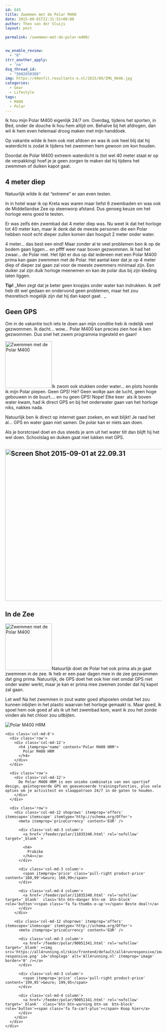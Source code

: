 ```yaml
---
id: 645
title: Zwemmen met de Polar M400
date: 2015-09-01T22:31:51+00:00
author: Theo van der Sluijs
layout: post

permalink: /zwemmen-met-de-polar-m400/


vw_enable_review:
  - "0"
itrr_another_apply:
  - 'no'
dsq_thread_id:
  - "5602650388"
img: https://40enfit.resultants-e.nl/2015/09/IMG_0646.jpg
categories:
  - Gear
  - Lifestyle
tags:
  - M400
  - Polar
---
```

Ik hou mijn Polar M400 eigenlijk 24/7 om. Overdag, tijdens het sporten, in Bed, onder de douche ik hou hem altijd om. Behalve bij het afdrogen, dan wil ik hem even helemaal droog maken met mijn handdoek.

Op vakantie wilde ik hem ook niet afdoen en was ik ook heel blij dat hij waterdicht is zodat ik tijdens het zwemmen hem gewoon om kon houden.<!--more-->

Doordat de Polar M400 extreem waterdicht is (tot wel 40 meter staat er op de verpakking) hoef je je geen zorgen te maken dat hij tijdens het zwemmen of duiken kapot gaat.

## 4 meter diep

Natuurlijk wilde ik dat &#8220;extreme&#8221; er aan even testen.

In in hotel waar ik op Kreta was waren maar liefst 6 zwembaden en was ook de Middellandse Zee op steenworp afstand. Dus genoeg keuze om het horloge eens goed te testen.

Er was zelfs één zwembad dat 4 meter diep was. Nu weet ik dat het horloge tot 40 meter kan, maar ik denk dat de meeste personen die een Polar hebben nooit echt dieper zullen komen dan hooguit 2 meter onder water.

4 meter&#8230; das best een eind! Maar zonder al te veel problemen ben ik op de bodem gaan liggen&#8230; en pffff weer naar boven gezwommen. Ik had het zwaar&#8230; de Polar niet. Het lijkt er dus op dat iedereen met een Polar M400 prima kan gaan zwemmen met de Polar. Het aantal keer dat je op 4 meter diep of dieper zal gaan zal voor de meeste zwemmers minimaal zijn. Een duiker zal zijn duik horloge meenemen en kan de polar dus bij zijn kleding laten liggen.

**Tip!** _Men zegt dat je beter geen knopjes onder water kan indrukken. Ik zelf heb dit wel gedaan en ondervond geen problemen, maar het zou theoretisch mogelijk zijn dat hij dan kapot gaat.  _

## Geen GPS

Om in de vakantie toch iets te doen aan mijn conditie heb ik redelijk veel gezwommen. Ik dacht&#8230; wow&#8230; Polar M400 kan precies zien hoe ik ben gezwommen. Dus snel het zwem programma ingesteld en gaan!

[<img class="alignleft size-thumbnail wp-image-647" src="https://40enfit.resultants-e.nl/2015/09/IMG_0625-150x150.jpg" alt="Zwemmen met de Polar M400" width="150" height="150" srcset="https://40enfit.resultants-e.nl/2015/09/IMG_0625-150x150.jpg 150w, https://40enfit.resultants-e.nl/2015/09/IMG_0625-80x80.jpg 80w, https://40enfit.resultants-e.nl/2015/09/IMG_0625-360x360.jpg 360w, https://40enfit.resultants-e.nl/2015/09/IMG_0625-750x750.jpg 750w" sizes="(max-width: 150px) 100vw, 150px" />](https://40enfit.resultants-e.nl/2015/09/IMG_0625.jpg)Ik zwom ook stukken onder water&#8230; en plots hoorde ik mijn Polar piepen. Geen GPS! Hé? Geen wolkje aan de lucht, geen hoge gebouwen in de buurt&#8230;. en nu geen GPS! Nope! Elke keer  als ik boven water kwam, had ik direct GPS en bij het onderwater gaan van het horloge niks, nakkes nada.

Natuurlijk ben ik direct op internet gaan zoeken, en wat blijkt! Je raad het al&#8230; GPS en water gaan niet samen. De polar kan er niets aan doen.

Als je borstcrawl doet en dus steeds je arm uit het water tilt dan blijft hij het wel doen. Schoolslag en duiken gaat niet lukken met GPS.

## [<img class="size-large wp-image-651 aligncenter" src="https://40enfit.resultants-e.nl/2015/09/Screen-Shot-2015-09-01-at-22.09.31-1024x488.jpg" alt="Screen Shot 2015-09-01 at 22.09.31" width="1024" height="488" srcset="https://40enfit.resultants-e.nl/2015/09/Screen-Shot-2015-09-01-at-22.09.31-1024x488.jpg 1024w, https://40enfit.resultants-e.nl/2015/09/Screen-Shot-2015-09-01-at-22.09.31-300x143.jpg 300w, https://40enfit.resultants-e.nl/2015/09/Screen-Shot-2015-09-01-at-22.09.31.jpg 1034w" sizes="(max-width: 1024px) 100vw, 1024px" />](https://40enfit.resultants-e.nl/2015/09/Screen-Shot-2015-09-01-at-22.09.31.jpg)

## In de Zee

[<img class="alignright size-thumbnail wp-image-646" src="https://40enfit.resultants-e.nl/2015/09/IMG_0622-150x150.jpg" alt="Zwemmen met de Polar M400" width="150" height="150" srcset="https://40enfit.resultants-e.nl/2015/09/IMG_0622-150x150.jpg 150w, https://40enfit.resultants-e.nl/2015/09/IMG_0622-80x80.jpg 80w, https://40enfit.resultants-e.nl/2015/09/IMG_0622-360x360.jpg 360w, https://40enfit.resultants-e.nl/2015/09/IMG_0622-750x750.jpg 750w" sizes="(max-width: 150px) 100vw, 150px" />](https://40enfit.resultants-e.nl/2015/09/IMG_0622.jpg)Natuurlijk doet de Polar het ook prima als je gaat zwemmen in de zee. Ik heb er een paar dagen mee in de zee gezwommen dat ging prima. Natuurlijk, de GPS doet het ook hier niet omdat GPS niet onder water werkt, maar je kan er prima mee zwemen zonder dat hij kapot zal gaan.

Let wel! Na het zwemmen in zout water goed afspoelen omdat het zou kunnen inbijten in het plastic waarvan het horloge gemaakt is. Maar goed, ik spoel hem ook goed af als ik uit het zwembad kom, want ik zou het zonde vinden als het chloor zou uitbijten.

<div class='container-fluid' itemprop='itemListElement' itemscope='itemscope' itemtype='http://schema.org/Product'>
  <div class='row spacer'>
    <div class='col-md-3'>
      <img src='https://all4running.nl/media/catalog/product/P/o/Polar-M400-GPS-Horloge-Hartslagmeter-Zwart-90051341.jpg' id='product-image' alt='Polar M400 HRM' itemprop='image' border='0' />
    </div>
    
    <div class='col-md-8'>
      <div class='row'>
        <div class='col-md-12'>
          <h4 itemprop='name' content='Polar M400 HRM'>
            Polar M400 HRM
          </h4>
        </div>
      </div>
      
      <div class='row'>
        <div class='col-md-12'>
          De Polar M400 HRM is een unieke combinatie van een sportief design, geïntegreerde GPS en geavanceerde trainingsfuncties, plus vele opties om je activiteit en slaappatroon 24/7 in de gaten te houden.
        </div>
      </div>
      
      <div class='row'>
        <div class='col-md-12 shoprows' itemprop='offers' itemscope='itemscope' itemtype='http://schema.org/Offer'>
          <meta itemprop='priceCurrency' content='EUR' />
          
          <div class='col-md-3 column'>
            <a href='/feeder/polar/11035340.html' rel='nofollow' target='_blank' >
            
            <h4>
              Probike
            </h4></a>
          </div>
          
          <div class='col-md-3 column'>
            <span itemprop='price' class='pull-right product-price' content='160,99'>&euro; 160,99</span>
          </div>
          
          <div class='col-md-4 column'>
            <a href='/feeder/polar/11035340.html' rel='nofollow' target='_blank'  class='btn btn-danger btn-sm  btn-block' role='button'><span class='fa fa-thumbs-o-up'></span> Beste deal!</a>
          </div>
        </div>
        
        <div class='col-md-12 shoprows' itemprop='offers' itemscope='itemscope' itemtype='http://schema.org/Offer'>
          <meta itemprop='priceCurrency' content='EUR' />
          
          <div class='col-md-3 column'>
            <a href='/feeder/polar/90051341.html' rel='nofollow' target='_blank' ><img src='https://all4running.nl/skin/frontend/default/all4runresponsive/images/logo-responsive.png' id='shoplogo' alt='All4running.nl' itemprop='image' border='0' /></a>
          </div>
          
          <div class='col-md-3 column'>
            <span itemprop='price' class='pull-right product-price' content='199,95'>&euro; 199,95</span>
          </div>
          
          <div class='col-md-4 column'>
            <a href='/feeder/polar/90051341.html' rel='nofollow' target='_blank'  class='btn btn-warning btn-sm  btn-block' role='button'><span class='fa fa-cart-plus'></span> Koop hier</a>
          </div>
        </div>
      </div>
    </div>
  </div>
</div>